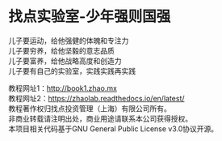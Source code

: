 # 找点实验室-少年强则国强
儿子要运动，给他强健的体魄和专注力  
儿子要穷养，给他坚毅的意志品质  
儿子要富养，给他战略高度和创造力  
儿子要有自己的实验室，实践实践再实践  
  
教程网址1：http://book1.zhao.mx  
教程网址2：https://zhaolab.readthedocs.io/en/latest/  
教程著作权归找点投资管理（上海）有限公司所有。  
非商业转载请注明出处，商业用途请联系本公司获得授权。  
本项目相关代码基于GNU General Public License v3.0协议开源。